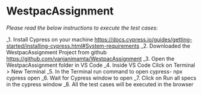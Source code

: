 # WestpacAssignment

*Please read the below instructions to execute the test cases:*

  _1. Install Cypress on your machine  https://docs.cypress.io/guides/getting-started/installing-cypress.html#System-requirements
  _2. Downloaded the WestpacAssignment Project from github https://github.com/vanjanimamta/WestpacAssignment
  _3. Open the WestpacAssignment folder in VS Code 
  _4. Inside VS Code Cilck on Terminal > New Terminal
  _5. In the Terminal run command to open cypress- npx cypress open
   _6. Wait for Cypress window to open
   _7. Click on Run all  specs in the cypress window
  _8. All the test cases will be executed in the browser
